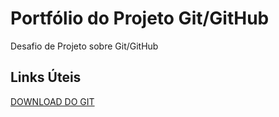 # Portfólio do Projeto Git/GitHub
Desafio de Projeto sobre Git/GitHub

## Links Úteis
[DOWNLOAD DO GIT](https://git-scm.com/download/win)
